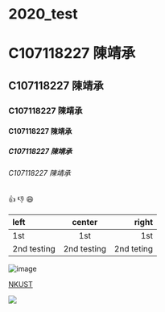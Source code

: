 # 2020_test

# C107118227 陳靖承
## C107118227 陳靖承
### C107118227 陳靖承
#### C107118227 陳靖承
##### C107118227 陳靖承
###### C107118227 陳靖承

:+1:
:-1:
:smile:

|left  | center | right |
|:-----|:------:|------:|
|1st   |1st     |1st    |
|2nd testing|2nd testing|2nd teting|

![image](https://truth.bahamut.com.tw/s01/202008/1a7c4ebd45dd6f3d2a901b4b319ea796.GIF)

[NKUST](https://www.nkust.edu.tw)

[![](https://img.youtube.com/vi/sSm2dRarhPo/0.jpg)](https://www.youtube.com/watch?v=sSm2dRarhPo "сука блять")
